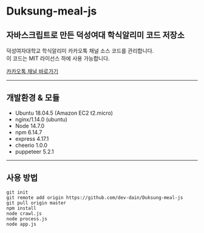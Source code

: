 # Duksung-meal-js
자바스크립트로 만든 덕성여대 학식알리미 코드 저장소  
---
덕성여자대학교 학식알리미 카카오톡 채널 소스 코드를 관리합니다.  
이 코드는 MIT 라이선스 하에 사용 가능합니다.  

[카카오톡 채널 바로가기](https://pf.kakao.com/_qQnHC)  

---
## 개발환경 & 모듈

- Ubuntu 18.04.5 (Amazon EC2 t2.micro)
- nginx/1.14.0 (ubuntu) 
- Node 14.7.0
- npm 6.14.7 
- express 4.17.1
- cheerio 1.0.0
- puppeteer 5.2.1
---
## 사용 방법
```
git init
git remote add origin https://github.com/dev-dain/Duksung-meal-js
git pull origin master
npm install
node crawl.js
node process.js
node app.js
```

